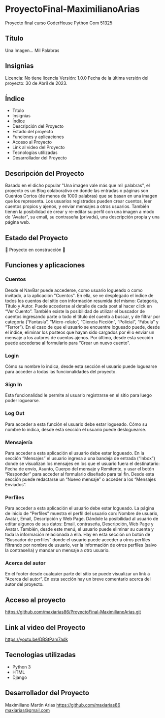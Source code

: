 # ProyectoFinal-MaximilianoArias
Proyecto final curso CoderHouse Python Com 51325

## Título
Una Imagen... Mil Palabras
## Insignias
Licencia: No tiene licencia
Versión: 1.0.0
Fecha de la última versión del proyecto: 30 de Abril de 2023.

## Índice
* Título
* Insignias
* Índice
* Descripción del Proyecto
* Estado del proyecto
* Funciones y aplicaciones
* Acceso al Proyecto
* Link al video del Proyecto
* Tecnologías utilizadas
* Desarrollador del Proyecto

## Descripción del Proyecto
Basado en el dicho popular "Una imagen vale más que mil palabras", el proyecto es un Blog colaborativo en donde las entradas o páginas son Cuentos Cortos (de menos de 1000 palabras) que se basan en una imagen que los representa.
Los usuarios registrados pueden crear cuentos, leer cuentos propios y ajenos, y enviar mensajes a otros usuarios. También tienen la posibilidad de crear y re-editar su perfil con una imagen a modo de "Avatar", su email, su contraseña (privada), una descripción propia y una página web.

## Estado del Proyecto
:construction: Proyecto en construcción :construction:

## Funciones y aplicaciones
### Cuentos
Desde el NavBar puede accederse, como usuario logueado o como invitado, a la aplicación "Cuentos". En ella, se ve desplegado el índice de todos los cuentos del sitio con información resumida del mismo: Categoría, Título y Autor. Puede accederse al detalle de cada post al hacer click en “Ver Cuento”.
También existe la posibilidad de utilizar el buscador de cuentos ingresando parte o todo el título del cuento a buscar, y de filtrar por categoría (“Fantasía”, “Micro-relato”, “Ciencia Ficción”, “Policial”, “Fábula” y “Terror”).
En el caso de que el usuario se encuentre logueado puede, desde el índice, eliminar los posteos que hayan sido cargados por él o enviar un mensaje a los autores de cuentos ajenos.
Por último, desde esta sección puede accederse al formulario para “Crear un nuevo cuento”.
### Login
Cómo su nombre lo indica, desde esta sección el usuario puede loguearse para acceder a todas las funcionalidades del proyecto.
### Sign In
Esta funcionalidad le permite al usuario registrarse en el sitio para luego poder loguearse.
### Log Out
Para acceder a esta función el usuario debe estar logueado.
Cómo su nombre lo indica, desde esta sección el usuario puede desloguearse.
### Mensajería
Para acceder a esta aplicación el usuario debe estar logueado.
En la sección “Mensajes” el usuario ingresa a una bandeja de entrada (“Inbox”) donde se visualizan los mensajes en los que el usuario fuera el destinatario: Fecha de envío, Asunto, Cuerpo del mensaje y Remitente, y usar el botón “Responder” para acceder al formulario diseñado para tal fin.
Desde esta sección puede redactarse un “Nuevo mensaje” o acceder a los “Mensajes Enviados”.
### Perfiles
Para acceder a esta aplicación el usuario debe estar logueado.
La página de inicio de “Perfiles” muestra el perfil del usuario con: Nombre de usuario, Avatar, Email, Descripción y Web Page. Dándole la posibilidad al usuario de editar algunos de sus datos: Email, contraseña, Descripción, Web Page y Avatar. También, desde este menú, el usuario puede eliminar su cuenta y toda la información relacionada a ella.
Hay en esta sección un botón de “Buscador de perfiles” donde el usuario puede acceder a otros perfiles filtrando por nombre de usuario, ver la información de otros perfiles (salvo la contraseña) y mandar un mensaje a otro usuario.
### Acerca del autor
En el footer desde cualquier parte del sitio se puede visualizar un link a “Acerca del autor”. En esta sección hay un breve comentario acerca del autor del proyecto.
## Acceso al proyecto
https://github.com/maxiarias86/ProyectoFinal-MaximilianoArias.git
## Link al video del Proyecto
https://youtu.be/DBStPam7adk
## Tecnologías utilizadas
* Python 3
* HTML
* Django
## Desarrollador del Proyecto
Maximiliano Martín Arias
https://github.com/maxiarias86
maxiarias@gmail.com